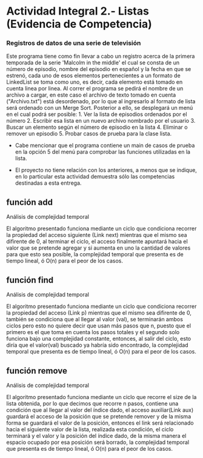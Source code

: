 # Actividad Integral 2.- Listas (Evidencia de Competencia)

### Registros de datos de una serie de televisión

Este programa tiene como fin llevar a cabo un registro acerca de la primera temporada de la serie 'Malcolm in the middle' el cual se consta de un número de episodio, nombre del episodio en español y la fecha en que se estrenó, cada uno de esos elementos pertenecientes a un formato de LinkedList se toma como uno, es decir, cada elemento está tomado en cuenta linea por linea. Al correr el programa se pedirá el nombre de un archivo a cargar, en este caso el archivo de texto tomado en cuenta ("Archivo.txt") está desordenado, por lo que al ingresarlo al formato de lista será ordenado con un Merge Sort. Posterior a ello, se desplegará un menú en el cual podrá ser posible: 1. Ver la lista de episodios ordenados por el número 2. Escribir esa lista en un nuevo archivo nombrado por el usuario 3. Buscar un elemento según el número de episodio en la lista 4. Eliminar o remover un episodio 5. Probar casos de prueba para la clase lista.

+ Cabe mencionar que el programa contiene un main de casos de prueba en la opción 5 del menú para comprobar las funciones utilizadas en la lista.

+ El proyecto no tiene relación con los anteriores, a menos que se indique, en lo particular esta actividad demuestra sólo las competencias destinadas a esta entrega.


## función add

Análisis de complejidad temporal

El algoritmo presentado funciona mediante un ciclo que condiciona recorrer la propiedad del acceso siguiente (Link next) mientras que el mismo sea difirente de 0, al terminar el ciclo, el acceso finalmente apuntará hacia el valor que se pretende agregar y si aumenta en uno la cantidad de valores para que esto sea posible, la complejidad temporal que presenta es de tiempo lineal, ó O(n) para el peor de los casos.

## función find

Análisis de complejidad temporal

El algoritmo presentado funciona mediante un ciclo que condiciona recorrer la propiedad del acceso (Link p) mientras que el mismo sea difirente de 0, también se condiciona que al llegar al valor (val), se terminarán ambos ciclos pero esto no quiere decir que usan más pasos que n, puesto que el primero es el que toma en cuenta los pasos totales y el segundo solo funciona bajo una complejidad constante, entonces, al salir del ciclo, esto diría que el valor(val) buscado ya habría sido encontrado, la complejidad temporal que presenta es de tiempo lineal, ó O(n) para el peor de los casos.

## función remove

Análisis de complejidad temporal

El algoritmo presentado funciona mediante un ciclo que recorre el size de la lista obtenida, por lo que decimos que recorre n pasos, contiene una condición que al llegar al valor del índice dado, el acceso auxiliar(Link aux) guardará el acceso de la posición que se pretende remover y de la misma forma se guardará el valor de la posición, entonces el link será relacionado hacia el siguiente valor de la lista, realizada esta condición, el ciclo terminará y el valor y la posición del índice dado, de la misma manera el espacio ocupado por esa posición será borrado, la complejidad temporal que presenta es de tiempo lineal, ó O(n) para el peor de los casos.


